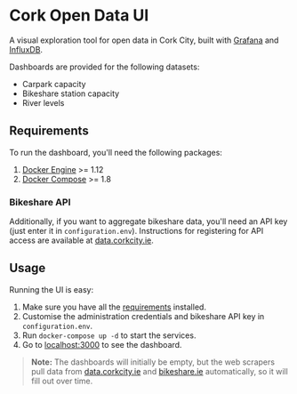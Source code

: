 # Cork Open Data UI

A visual exploration tool for open data in Cork City, built with [Grafana](https://grafana.com) and [InfluxDB](https://influxdata.com).

Dashboards are provided for the following datasets:

- Carpark capacity
- Bikeshare station capacity
- River levels

## Requirements

To run the dashboard, you'll need the following packages:

1. [Docker Engine](https://docker.github.io/engine/installation/) >= 1.12
2. [Docker Compose](https://docker.github.io/compose/install/) >= 1.8

### Bikeshare API

Additionally, if you want to aggregate bikeshare data, you'll need an API key (just enter it in `configuration.env`). Instructions for registering for API access are available at [data.corkcity.ie](data.corkcity.ie/dataset/coca-cola-zero-bikes).

## Usage

Running the UI is easy:

1. Make sure you have all the [requirements](#Requirements) installed.
2. Customise the administration credentials and bikeshare API key in `configuration.env`.
3. Run `docker-compose up -d` to start the services.
4. Go to [localhost:3000](http://localhost:3000) to see the dashboard.

> **Note:** The dashboards will initially be empty, but the web scrapers pull data from [data.corkcity.ie](http://data.corkcity.ie) and [bikeshare.ie](https://bikeshare.ie) automatically, so it will fill out over time.
